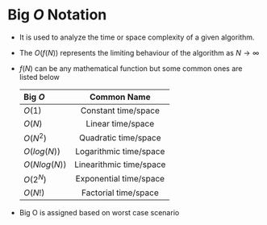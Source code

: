 # Big $O$ Notation

- It is used to analyze the time or space complexity of a
  given algorithm.
- The $`O(f(N))`$ represents the limiting behaviour of the algorithm as $`N\to \infty`$
- $`f(N)`$ can be any mathematical function but some common ones are listed below

  | Big $`O`$      |       Common Name       |
  | :------------- | :---------------------: |
  | $`O(1)`$       |   Constant time/space   |
  | $`O(N)`$       |    Linear time/space    |
  | $`O(N^2)`$     |  Quadratic time/space   |
  | $`O(log(N))`$  | Logarithmic time/space  |
  | $`O(Nlog(N))`$ | Linearithmic time/space |
  | $`O(2^N)`$     | Exponential time/space  |
  | $`O(N!)`$      |  Factorial time/space   |

- Big O is assigned based on worst case scenario
